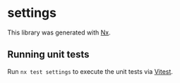 # settings

This library was generated with [Nx](https://nx.dev).

## Running unit tests

Run `nx test settings` to execute the unit tests via [Vitest](https://vitest.dev/).
